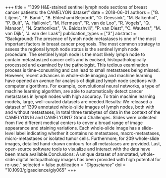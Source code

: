 +++
title = "1399 H&E-stained sentinel lymph node sections of breast cancer patients: the CAMELYON dataset"
date = 2018-06-01
authors = ["G. Litjens", "P. Bandi", "B. Ehteshami Bejnordi", "O. Geessink", "M. Balkenhol", "P. Bult", "A. Halilovic", "M. Hermsen", "R. van de Loo", "R. Vogels", "Q. Manson", "N. Stathonikos", "A. Baidoshvili", "P. van Diest", "C. Wauters", "M. van Dijk", "J. van der Laak"]
publication_types = ["3"]
abstract = "Background: The presence of lymph node metastases is one of the most important factors in breast cancer prognosis. The most common strategy to assess the regional lymph node status is the sentinel lymph node procedure. The sentinel lymph node is the most likely lymph node to contain metastasized cancer cells and is excised, histopathologically processed and examined by the pathologist. This tedious examination process is time-consuming and can lead to small metastases being missed. However, recent advances in whole-slide imaging and machine learning have opened an avenue for analysis of digitized lymph node sections with computer algorithms. For example, convolutional neural networks, a type of machine learning algorithm, are able to automatically detect cancer metastases in lymph nodes with high accuracy. To train machine learning models, large, well-curated datasets are needed.Results: We released a dataset of 1399 annotated whole-slide images of lymph nodes, both with and without metastases, in total three terabytes of data in the context of the CAMELYON16 and CAMELYON17 Grand Challenges. Slides were collected from five different medical centers to cover a broad range of image appearance and staining variations. Each whole-slide image has a slide-level label indicating whether it contains no metastases, macro-metastases, micro-metastases or isolated tumor cells. Furthermore, for 209 whole-slide images, detailed hand-drawn contours for all metastases are provided. Last, open-source software tools to visualize and interact with the data have been made available.Conclusions: A unique dataset of annotated, whole-slide digital histopathology images has been provided with high potential for re-use."
selected = false
publication = "*Gigascience*"
doi = "10.1093/gigascience/giy065"
+++

